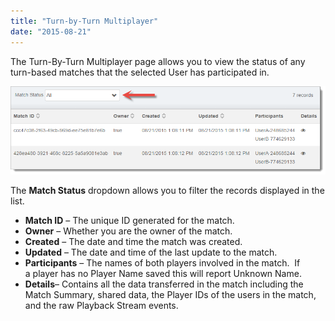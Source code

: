 ```yaml
---
title: "Turn-by-Turn Multiplayer"
date: "2015-08-21"
---
```


The Turn-By-Turn Multiplayer page allows you to view the status of any turn-based matches that the selected User has participated in.

[![turnByTurnMP](images/turnByTurnMP.png)](/apidocs/wp-content/uploads/2015/08/turnByTurnMP.png)

The **Match Status** dropdown allows you to filter the records displayed in the list.

- **Match ID** – The unique ID generated for the match.
- **Owner** – Whether you are the owner of the match.
- **Created** – The date and time the match was created.
- **Updated** – The date and time of the last update to the match.
- **Participants** – The names of both players involved in the match.  If a player has no Player Name saved this will report Unknown Name.
- **Details**– Contains all the data transferred in the match including the Match Summary, shared data, the Player IDs of the users in the match, and the raw Playback Stream events.
